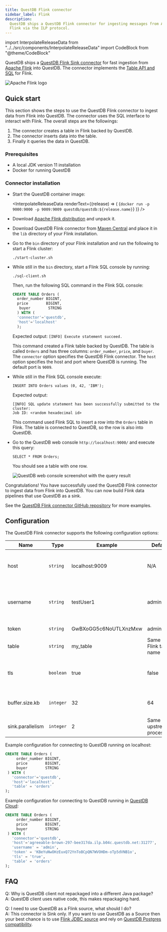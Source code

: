 ```yaml
---
title: QuestDB Flink connector
sidebar_label: Flink
description:
  QuestDB ships a QuestDB Flink connector for ingesting messages from Apache
  Flink via the ILP protocol.
---
```


import InterpolateReleaseData from "../../src/components/InterpolateReleaseData"
import CodeBlock from "@theme/CodeBlock"

QuestDB ships a
[QuestDB Flink Sink connector](https://github.com/questdb/flink-questdb-connector)
for fast ingestion from [Apache Flink](https://flink.apache.org/) into QuestDB.
The connector implements the
[Table API and SQL](https://nightlies.apache.org/flink/flink-docs-release-1.16/docs/dev/table/overview/)
for Flink.

![Apache Flink logo](/img/logos/flink.svg)

## Quick start

This section shows the steps to use the QuestDB Flink connector to ingest data
from Flink into QuestDB. The connector uses the SQL interface to interact with
Flink. The overall steps are the followings:

1. The connector creates a table in Flink backed by QuestDB.
1. The connector inserts data into the table.
1. Finally it queries the data in QuestDB.

### Prerequisites

- A local JDK version 11 installation
- Docker for running QuestDB

### Connector installation

- Start the QuestDB container image:

  <InterpolateReleaseData
    renderText={(release) => (
      <CodeBlock className="language-shell">
        {`docker run -p 9000:9000 -p 9009:9009 questdb/questdb:${release.name}`}
      </CodeBlock>
    )}
  />

- Download [Apache Flink distribution](https://flink.apache.org/downloads/) and
  unpack it.
- Download QuestDB Flink connector from
  [Maven Central](https://repo1.maven.org/maven2/org/questdb/flink-questdb-connector/0.2/flink-questdb-connector-0.2.jar)
  and place it in the `lib` directory of your Flink installation.
- Go to the `bin` directory of your Flink installation and run the following to
  start a Flink cluster:

  ```shell
  ./start-cluster.sh
  ```
- While still in the `bin` directory, start a Flink SQL console by running:

  ```shell
  ./sql-client.sh
  ````

  Then, run the following SQL command in the Flink SQL console:

  ```sql
  CREATE TABLE Orders (
    order_number BIGINT,
    price        BIGINT,
     buyer        STRING
    ) WITH (
    'connector'='questdb',
    'host'='localhost'
    );
  ```

  Expected output: `[INFO] Execute statement succeed.`

  This command created a Flink table backed by QuestDB. The table is called
  `Orders` and has three columns: `order_number`, `price`, and `buyer`. The
  `connector` option specifies the QuestDB Flink connector. The `host` option
  specifies the host and port where QuestDB is running. The default port is
  `9009`.

- While still in the Flink SQL console execute:

  ```questdb-sql
  INSERT INTO Orders values (0, 42, 'IBM');
  ```

  Expected output:

  ```shell
  [INFO] SQL update statement has been successfully submitted to the cluster:
  Job ID: <random hexadecimal id>
  ```

  This command used Flink SQL to insert a row into the `Orders` table in Flink.
  The table is connected to QuestDB, so the row is also into QuestDB.

- Go to the QuestDB web console `http://localhost:9000/` and execute this query:

  ```questdb-sql
  SELECT * FROM Orders;
  ```

  You should see a table with one row.

  ![QuestDB web console screenshot with the query result](/img/guides/flink/flink-questdb-console.png)

Congratulations! You have successfully used the QuestDB Flink connector to
ingest data from Flink into QuestDB. You can now build Flink data pipelines that
use QuestDB as a sink.

See the
[QuestDB Flink connector GitHub repository](https://github.com/questdb/flink-questdb-connector/tree/main/samples)
for more examples.

## Configuration

The QuestDB Flink connector supports the following configuration options:

| Name             | Type      | Example               | Default                     | Meaning                                                                    |
| ---------------- | --------- | --------------------- | --------------------------- | -------------------------------------------------------------------------- |
| host             | `string`  | localhost:9009        | N/A                         | Host and port where QuestDB server is running                              |
| username         | `string`  | testUser1             | admin                       | Username for authentication. The default is used when also `token` is set. |
| token            | `string`  | GwBXoGG5c6NoUTLXnzMxw | admin                       | Token for authentication                                                   |
| table            | `string`  | my_table              | Same as Flink table name    | Target table in QuestDB                                                    |
| tls              | `boolean` | true                  | false                       | Whether to use TLS/SSL for connecting to QuestDB server                    |
| buffer.size.kb   | `integer` | 32                    | 64                          | Size of the QuestDB client send buffer                                     |
| sink.parallelism | `integer` | 2                     | Same as upstream processors | QuestDB Sink Parallelism                                                   |

Example configuration for connecting to QuestDB running on localhost:

```sql
CREATE TABLE Orders (
     order_number BIGINT,
     price        BIGINT,
     buyer        STRING
 ) WITH (
   'connector'='questdb',
   'host'='localhost',
   'table' = 'orders'
);
```

Example configuration for connecting to QuestDB running in
[QuestDB Cloud](/cloud/):

```sql
CREATE TABLE Orders (
     order_number BIGINT,
     price        BIGINT,
     buyer        STRING
 ) WITH (
   'connector'='questdb',
   'host'='agreeable-brown-297-bee317da.ilp.b04c.questdb.net:31277',
   'username' = 'admin',
   'token' = 'KBeYuNwOHzEuxQ72YnToBCpQN7WVOHDm-oTp5dVNB1o',
   'tls' = 'true',
   'table' = 'orders'
);
```

## FAQ

Q: Why is QuestDB client not repackaged into a different Java package?<br/> A:
QuestDB client uses native code, this makes repackaging hard.

Q: I need to use QuestDB as a Flink source, what should I do?<br/> A: This
connector is Sink only. If you want to use QuestDB as a Source then your best
chance is to use
[Flink JDBC source](https://nightlies.apache.org/flink/flink-docs-release-1.15/docs/connectors/table/jdbc/)
and rely on
[QuestDB Postgres compatibility](/docs/develop/query-data/#postgresql-wire-protocol).
